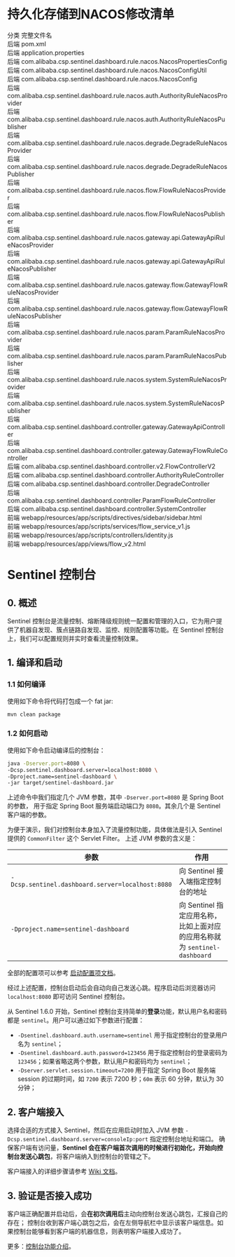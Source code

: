 # 持久化存储到NACOS修改清单
分类	完整文件名  
后端	pom.xml  
后端	application.properties  
后端	com.alibaba.csp.sentinel.dashboard.rule.nacos.NacosPropertiesConfig  
后端	com.alibaba.csp.sentinel.dashboard.rule.nacos.NacosConfigUtil  
后端	com.alibaba.csp.sentinel.dashboard.rule.nacos.NacosConfig  
后端	com.alibaba.csp.sentinel.dashboard.rule.nacos.auth.AuthorityRuleNacosProvider  
后端	com.alibaba.csp.sentinel.dashboard.rule.nacos.auth.AuthorityRuleNacosPublisher  
后端	com.alibaba.csp.sentinel.dashboard.rule.nacos.degrade.DegradeRuleNacosProvider  
后端	com.alibaba.csp.sentinel.dashboard.rule.nacos.degrade.DegradeRuleNacosPublisher  
后端	com.alibaba.csp.sentinel.dashboard.rule.nacos.flow.FlowRuleNacosProvider  
后端	com.alibaba.csp.sentinel.dashboard.rule.nacos.flow.FlowRuleNacosPublisher  
后端	com.alibaba.csp.sentinel.dashboard.rule.nacos.gateway.api.GatewayApiRuleNacosProvider  
后端	com.alibaba.csp.sentinel.dashboard.rule.nacos.gateway.api.GatewayApiRuleNacosPublisher  
后端	com.alibaba.csp.sentinel.dashboard.rule.nacos.gateway.flow.GatewayFlowRuleNacosProvider  
后端	com.alibaba.csp.sentinel.dashboard.rule.nacos.gateway.flow.GatewayFlowRuleNacosPublisher  
后端	com.alibaba.csp.sentinel.dashboard.rule.nacos.param.ParamRuleNacosProvider  
后端	com.alibaba.csp.sentinel.dashboard.rule.nacos.param.ParamRuleNacosPublisher  
后端	com.alibaba.csp.sentinel.dashboard.rule.nacos.system.SystemRuleNacosProvider  
后端	com.alibaba.csp.sentinel.dashboard.rule.nacos.system.SystemRuleNacosPublisher  
后端	com.alibaba.csp.sentinel.dashboard.controller.gateway.GatewayApiController  
后端	com.alibaba.csp.sentinel.dashboard.controller.gateway.GatewayFlowRuleController  
后端	com.alibaba.csp.sentinel.dashboard.controller.v2.FlowControllerV2  
后端	com.alibaba.csp.sentinel.dashboard.controller.AuthorityRuleController  
后端	com.alibaba.csp.sentinel.dashboard.controller.DegradeController  
后端	com.alibaba.csp.sentinel.dashboard.controller.ParamFlowRuleController  
后端	com.alibaba.csp.sentinel.dashboard.controller.SystemController  
前端	webapp/resources/app/scripts/directives/sidebar/sidebar.html  
前端	webapp/resources/app/scripts/services/flow_service_v1.js  
前端	webapp/resources/app/scripts/controllers/identity.js  
前端	webapp/resources/app/views/flow_v2.html  

# Sentinel 控制台

## 0. 概述

Sentinel 控制台是流量控制、熔断降级规则统一配置和管理的入口，它为用户提供了机器自发现、簇点链路自发现、监控、规则配置等功能。在 Sentinel 控制台上，我们可以配置规则并实时查看流量控制效果。

## 1. 编译和启动

### 1.1 如何编译

使用如下命令将代码打包成一个 fat jar:

```bash
mvn clean package
```

### 1.2 如何启动

使用如下命令启动编译后的控制台：

```bash
java -Dserver.port=8080 \
-Dcsp.sentinel.dashboard.server=localhost:8080 \
-Dproject.name=sentinel-dashboard \
-jar target/sentinel-dashboard.jar
```

上述命令中我们指定几个 JVM 参数，其中 `-Dserver.port=8080` 是 Spring Boot 的参数，
用于指定 Spring Boot 服务端启动端口为 `8080`。其余几个是 Sentinel 客户端的参数。

为便于演示，我们对控制台本身加入了流量控制功能，具体做法是引入 Sentinel 提供的 `CommonFilter` 这个 Servlet Filter。
上述 JVM 参数的含义是：

| 参数 | 作用 |
|--------|--------|
|`-Dcsp.sentinel.dashboard.server=localhost:8080`|向 Sentinel 接入端指定控制台的地址|
|`-Dproject.name=sentinel-dashboard`|向 Sentinel 指定应用名称，比如上面对应的应用名称就为 `sentinel-dashboard`|

全部的配置项可以参考 [启动配置项文档](https://github.com/alibaba/Sentinel/wiki/%E5%90%AF%E5%8A%A8%E9%85%8D%E7%BD%AE%E9%A1%B9)。

经过上述配置，控制台启动后会自动向自己发送心跳。程序启动后浏览器访问 `localhost:8080` 即可访问 Sentinel 控制台。

从 Sentinel 1.6.0 开始，Sentinel 控制台支持简单的**登录**功能，默认用户名和密码都是 `sentinel`。用户可以通过如下参数进行配置：

- `-Dsentinel.dashboard.auth.username=sentinel` 用于指定控制台的登录用户名为 `sentinel`；
- `-Dsentinel.dashboard.auth.password=123456` 用于指定控制台的登录密码为 `123456`；如果省略这两个参数，默认用户和密码均为 `sentinel`；
- `-Dserver.servlet.session.timeout=7200` 用于指定 Spring Boot 服务端 session 的过期时间，如 `7200` 表示 7200 秒；`60m` 表示 60 分钟，默认为 30 分钟；

## 2. 客户端接入

选择合适的方式接入 Sentinel，然后在应用启动时加入 JVM 参数 `-Dcsp.sentinel.dashboard.server=consoleIp:port` 指定控制台地址和端口。
确保客户端有访问量，**Sentinel 会在客户端首次调用的时候进行初始化，开始向控制台发送心跳包**，将客户端纳入到控制台的管辖之下。

客户端接入的详细步骤请参考 [Wiki 文档](https://github.com/alibaba/Sentinel/wiki/%E6%8E%A7%E5%88%B6%E5%8F%B0#3-%E5%AE%A2%E6%88%B7%E7%AB%AF%E6%8E%A5%E5%85%A5%E6%8E%A7%E5%88%B6%E5%8F%B0)。

## 3. 验证是否接入成功

客户端正确配置并启动后，会**在初次调用后**主动向控制台发送心跳包，汇报自己的存在；
控制台收到客户端心跳包之后，会在左侧导航栏中显示该客户端信息。如果控制台能够看到客户端的机器信息，则表明客户端接入成功了。

更多：[控制台功能介绍](./Sentinel_Dashboard_Feature.md)。